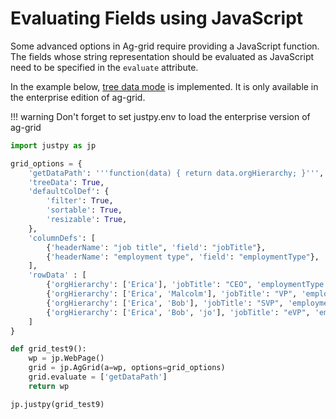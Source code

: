 # Evaluating Fields using JavaScript

Some advanced options in Ag-grid require providing a JavaScript function. The fields whose string representation should be evaluated as JavaScript need to be specified in the `evaluate` attribute.



In the example below, [tree data mode](https://www.ag-grid.com/javascript-data-grid/tree-data/) is implemented. It is only available in the enterprise edition of ag-grid. 

!!! warning
    Don't forget to set justpy.env to load the enterprise version of ag-grid

```python
import justpy as jp

grid_options = {
    'getDataPath': '''function(data) { return data.orgHierarchy; }''',
    'treeData': True,
    'defaultColDef': {
        'filter': True,
        'sortable': True,
        'resizable': True,
    },
    'columnDefs': [
        {'headerName': "job title", 'field': "jobTitle"},
        {'headerName': "employment type", 'field': "employmentType"},
    ],
    'rowData' : [
        {'orgHierarchy': ['Erica'], 'jobTitle': "CEO", 'employmentType': "Permanent"},
        {'orgHierarchy': ['Erica', 'Malcolm'], 'jobTitle': "VP", 'employmentType': "Permanent"},
        {'orgHierarchy': ['Erica', 'Bob'], 'jobTitle': "SVP", 'employmentType': "Permanent"},
        {'orgHierarchy': ['Erica', 'Bob', 'jo'], 'jobTitle': "eVP", 'employmentType': "Permanent"}
    ]
}

def grid_test9():
    wp = jp.WebPage()
    grid = jp.AgGrid(a=wp, options=grid_options)
    grid.evaluate = ['getDataPath']
    return wp

jp.justpy(grid_test9)
```